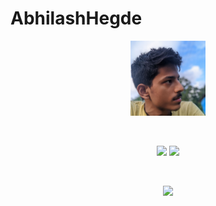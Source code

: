 # AbhilashHegde

<p align="center">
<img src="photo_2021-09-06_12-30-11.jpg" alt="image" width="120"/><br>
</p> <br>
<p align="center">
<img src="https://github-readme-stats.vercel.app/api?username=abhi16180&theme=dark" height="240">
  <img src="https://github-readme-stats.vercel.app/api/top-langs/?username=abhi16180&hide=Makefile&theme=dark"  height="240">
</p>

<br>
<p align="center">
<img src="https://activity-graph.herokuapp.com/graph?username=abhi16180&theme=react-dark">
</p> <br>





